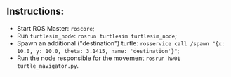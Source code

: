 ## Instructions:
* Start ROS Master: `roscore`;
* Run `turtlesim_node`: `rosrun turtlesim turtlesim_node`;
* Spawn an additional ("destination") turtle: `rosservice call /spawn "{x: 10.0, y: 10.0, theta: 3.1415, name: 'destination'}"`;
* Run the node responsible for the movement `rosrun hw01 turtle_navigator.py`.
